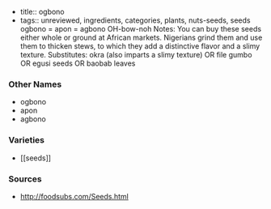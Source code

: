 - title:: ogbono
- tags:: unreviewed, ingredients, categories, plants, nuts-seeds, seeds
ogbono = apon = agbono OH-bow-noh Notes: You can buy these seeds either whole or ground at African markets. Nigerians grind them and use them to thicken stews, to which they add a distinctive flavor and a slimy texture. Substitutes: okra (also imparts a slimy texture) OR file gumbo OR egusi seeds OR baobab leaves

### Other Names

* ogbono
* apon
* agbono

### Varieties

* [[seeds]]

### Sources
* http://foodsubs.com/Seeds.html
